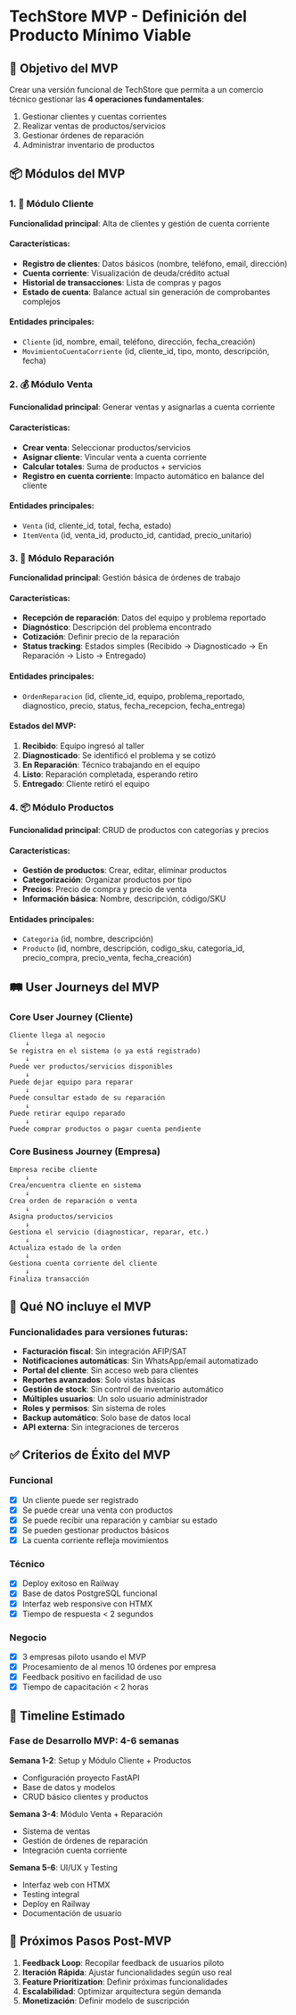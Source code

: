 # TechStore MVP - Definición del Producto Mínimo Viable

## 🎯 Objetivo del MVP

Crear una versión funcional de TechStore que permita a un comercio técnico gestionar las **4 operaciones fundamentales**:
1. Gestionar clientes y cuentas corrientes
2. Realizar ventas de productos/servicios
3. Gestionar órdenes de reparación
4. Administrar inventario de productos

## 📦 Módulos del MVP

### 1. 👤 Módulo Cliente
**Funcionalidad principal**: Alta de clientes y gestión de cuenta corriente

#### Características:
- **Registro de clientes**: Datos básicos (nombre, teléfono, email, dirección)
- **Cuenta corriente**: Visualización de deuda/crédito actual
- **Historial de transacciones**: Lista de compras y pagos
- **Estado de cuenta**: Balance actual sin generación de comprobantes complejos

#### Entidades principales:
- `Cliente` (id, nombre, email, teléfono, dirección, fecha_creación)
- `MovimientoCuentaCorriente` (id, cliente_id, tipo, monto, descripción, fecha)

### 2. 💰 Módulo Venta
**Funcionalidad principal**: Generar ventas y asignarlas a cuenta corriente

#### Características:
- **Crear venta**: Seleccionar productos/servicios
- **Asignar cliente**: Vincular venta a cuenta corriente
- **Calcular totales**: Suma de productos + servicios
- **Registro en cuenta corriente**: Impacto automático en balance del cliente

#### Entidades principales:
- `Venta` (id, cliente_id, total, fecha, estado)
- `ItemVenta` (id, venta_id, producto_id, cantidad, precio_unitario)

### 3. 🔧 Módulo Reparación
**Funcionalidad principal**: Gestión básica de órdenes de trabajo

#### Características:
- **Recepción de reparación**: Datos del equipo y problema reportado
- **Diagnóstico**: Descripción del problema encontrado
- **Cotización**: Definir precio de la reparación
- **Status tracking**: Estados simples (Recibido → Diagnosticado → En Reparación → Listo → Entregado)

#### Entidades principales:
- `OrdenReparacion` (id, cliente_id, equipo, problema_reportado, diagnostico, precio, status, fecha_recepcion, fecha_entrega)

#### Estados del MVP:
1. **Recibido**: Equipo ingresó al taller
2. **Diagnosticado**: Se identificó el problema y se cotizó
3. **En Reparación**: Técnico trabajando en el equipo
4. **Listo**: Reparación completada, esperando retiro
5. **Entregado**: Cliente retiró el equipo

### 4. 📦 Módulo Productos
**Funcionalidad principal**: CRUD de productos con categorías y precios

#### Características:
- **Gestión de productos**: Crear, editar, eliminar productos
- **Categorización**: Organizar productos por tipo
- **Precios**: Precio de compra y precio de venta
- **Información básica**: Nombre, descripción, código/SKU

#### Entidades principales:
- `Categoria` (id, nombre, descripción)
- `Producto` (id, nombre, descripción, codigo_sku, categoria_id, precio_compra, precio_venta, fecha_creación)

## 🛤️ User Journeys del MVP

### Core User Journey (Cliente)
```
Cliente llega al negocio
    ↓
Se registra en el sistema (o ya está registrado)
    ↓
Puede ver productos/servicios disponibles
    ↓
Puede dejar equipo para reparar
    ↓
Puede consultar estado de su reparación
    ↓
Puede retirar equipo reparado
    ↓
Puede comprar productos o pagar cuenta pendiente
```

### Core Business Journey (Empresa)
```
Empresa recibe cliente
    ↓
Crea/encuentra cliente en sistema
    ↓
Crea orden de reparación o venta
    ↓
Asigna productos/servicios
    ↓
Gestiona el servicio (diagnosticar, reparar, etc.)
    ↓
Actualiza estado de la orden
    ↓
Gestiona cuenta corriente del cliente
    ↓
Finaliza transacción
```

## 🚫 Qué NO incluye el MVP

### Funcionalidades para versiones futuras:
- **Facturación fiscal**: Sin integración AFIP/SAT
- **Notificaciones automáticas**: Sin WhatsApp/email automatizado
- **Portal del cliente**: Sin acceso web para clientes
- **Reportes avanzados**: Solo vistas básicas
- **Gestión de stock**: Sin control de inventario automático
- **Múltiples usuarios**: Un solo usuario administrador
- **Roles y permisos**: Sin sistema de roles
- **Backup automático**: Solo base de datos local
- **API externa**: Sin integraciones de terceros

## ✅ Criterios de Éxito del MVP

### Funcional
- [x] Un cliente puede ser registrado
- [x] Se puede crear una venta con productos
- [x] Se puede recibir una reparación y cambiar su estado
- [x] Se pueden gestionar productos básicos
- [x] La cuenta corriente refleja movimientos

### Técnico
- [x] Deploy exitoso en Railway
- [x] Base de datos PostgreSQL funcional
- [x] Interfaz web responsive con HTMX
- [x] Tiempo de respuesta < 2 segundos

### Negocio
- [x] 3 empresas piloto usando el MVP
- [x] Procesamiento de al menos 10 órdenes por empresa
- [x] Feedback positivo en facilidad de uso
- [x] Tiempo de capacitación < 2 horas

## 📅 Timeline Estimado

### Fase de Desarrollo MVP: 4-6 semanas

**Semana 1-2**: Setup y Módulo Cliente + Productos
- Configuración proyecto FastAPI
- Base de datos y modelos
- CRUD básico clientes y productos

**Semana 3-4**: Módulo Venta + Reparación  
- Sistema de ventas
- Gestión de órdenes de reparación
- Integración cuenta corriente

**Semana 5-6**: UI/UX y Testing
- Interfaz web con HTMX
- Testing integral
- Deploy en Railway
- Documentación de usuario

## 🎯 Próximos Pasos Post-MVP

1. **Feedback Loop**: Recopilar feedback de usuarios piloto
2. **Iteración Rápida**: Ajustar funcionalidades según uso real
3. **Feature Prioritization**: Definir próximas funcionalidades
4. **Escalabilidad**: Optimizar arquitectura según demanda
5. **Monetización**: Definir modelo de suscripción